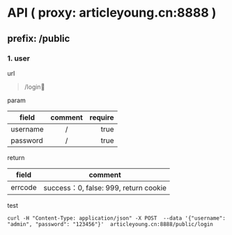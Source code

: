 # API ( proxy: articleyoung.cn:8888 )


## prefix: /public

### 1. user

url

> /login

param

| field          | comment          | require  |
| ------------- |:-------------:| -------:|
|username| / | true |
|password| / | true |

return

| field          | comment          | 
| ------------- |:-------------:|
|errcode| success：0, false: 999, return cookie|


test

    curl -H "Content-Type: application/json" -X POST  --data '{"username": "admin", "password": "123456"}'  articleyoung.cn:8888/public/login

